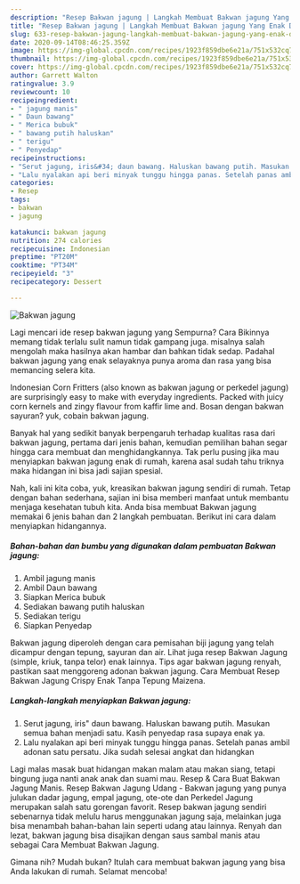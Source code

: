 ```yaml
---
description: "Resep Bakwan jagung | Langkah Membuat Bakwan jagung Yang Enak Dan Mudah"
title: "Resep Bakwan jagung | Langkah Membuat Bakwan jagung Yang Enak Dan Mudah"
slug: 633-resep-bakwan-jagung-langkah-membuat-bakwan-jagung-yang-enak-dan-mudah
date: 2020-09-14T08:46:25.359Z
image: https://img-global.cpcdn.com/recipes/1923f859dbe6e21a/751x532cq70/bakwan-jagung-foto-resep-utama.jpg
thumbnail: https://img-global.cpcdn.com/recipes/1923f859dbe6e21a/751x532cq70/bakwan-jagung-foto-resep-utama.jpg
cover: https://img-global.cpcdn.com/recipes/1923f859dbe6e21a/751x532cq70/bakwan-jagung-foto-resep-utama.jpg
author: Garrett Walton
ratingvalue: 3.9
reviewcount: 10
recipeingredient:
- " jagung manis"
- " Daun bawang"
- " Merica bubuk"
- " bawang putih haluskan"
- " terigu"
- " Penyedap"
recipeinstructions:
- "Serut jagung, iris&#34; daun bawang. Haluskan bawang putih. Masukan semua bahan menjadi satu. Kasih penyedap rasa supaya enak ya."
- "Lalu nyalakan api beri minyak tunggu hingga panas. Setelah panas ambil adonan satu persatu. Jika sudah selesai angkat dan hidangkan"
categories:
- Resep
tags:
- bakwan
- jagung

katakunci: bakwan jagung 
nutrition: 274 calories
recipecuisine: Indonesian
preptime: "PT20M"
cooktime: "PT34M"
recipeyield: "3"
recipecategory: Dessert

---
```



![Bakwan jagung](https://img-global.cpcdn.com/recipes/1923f859dbe6e21a/751x532cq70/bakwan-jagung-foto-resep-utama.jpg)

Lagi mencari ide resep bakwan jagung yang Sempurna? Cara Bikinnya memang tidak terlalu sulit namun tidak gampang juga. misalnya salah mengolah maka hasilnya akan hambar dan bahkan tidak sedap. Padahal bakwan jagung yang enak selayaknya punya aroma dan rasa yang bisa memancing selera kita.

Indonesian Corn Fritters (also known as bakwan jagung or perkedel jagung) are surprisingly easy to make with everyday ingredients. Packed with juicy corn kernels and zingy flavour from kaffir lime and. Bosan dengan bakwan sayuran? yuk, cobain bakwan jagung.

Banyak hal yang sedikit banyak berpengaruh terhadap kualitas rasa dari bakwan jagung, pertama dari jenis bahan, kemudian pemilihan bahan segar hingga cara membuat dan menghidangkannya. Tak perlu pusing jika mau menyiapkan bakwan jagung enak di rumah, karena asal sudah tahu triknya maka hidangan ini bisa jadi sajian spesial.


Nah, kali ini kita coba, yuk, kreasikan bakwan jagung sendiri di rumah. Tetap dengan bahan sederhana, sajian ini bisa memberi manfaat untuk membantu menjaga kesehatan tubuh kita. Anda bisa membuat Bakwan jagung memakai 6 jenis bahan dan 2 langkah pembuatan. Berikut ini cara dalam menyiapkan hidangannya.

<!--inarticleads1-->

##### Bahan-bahan dan bumbu yang digunakan dalam pembuatan Bakwan jagung:

1. Ambil  jagung manis
1. Ambil  Daun bawang
1. Siapkan  Merica bubuk
1. Sediakan  bawang putih haluskan
1. Sediakan  terigu
1. Siapkan  Penyedap


Bakwan jagung diperoleh dengan cara pemisahan biji jagung yang telah dicampur dengan tepung, sayuran dan air. Lihat juga resep Bakwan Jagung (simple, kriuk, tanpa telor) enak lainnya. Tips agar bakwan jagung renyah, pastikan saat menggoreng adonan bakwan jagung. Cara Membuat Resep Bakwan Jagung Crispy Enak Tanpa Tepung Maizena. 

<!--inarticleads2-->

##### Langkah-langkah menyiapkan Bakwan jagung:

1. Serut jagung, iris&#34; daun bawang. Haluskan bawang putih. Masukan semua bahan menjadi satu. Kasih penyedap rasa supaya enak ya.
1. Lalu nyalakan api beri minyak tunggu hingga panas. Setelah panas ambil adonan satu persatu. Jika sudah selesai angkat dan hidangkan


Lagi malas masak buat hidangan makan malam atau makan siang, tetapi bingung juga nanti anak anak dan suami mau. Resep &amp; Cara Buat Bakwan Jagung Manis. Resep Bakwan Jagung Udang - Bakwan jagung yang punya julukan dadar jagung, empal jagung, ote-ote dan Perkedel Jagung merupakan salah satu gorengan favorit. Resep bakwan jagung sendiri sebenarnya tidak melulu harus menggunakan jagung saja, melainkan juga bisa menambah bahan-bahan lain seperti udang atau lainnya. Renyah dan lezat, bakwan jagung bisa disajikan dengan saus sambal manis atau sebagai Cara Membuat Bakwan Jagung. 

Gimana nih? Mudah bukan? Itulah cara membuat bakwan jagung yang bisa Anda lakukan di rumah. Selamat mencoba!

